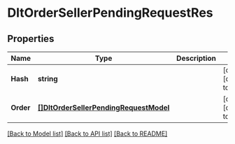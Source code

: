 # DltOrderSellerPendingRequestRes

## Properties
Name | Type | Description | Notes
------------ | ------------- | ------------- | -------------
**Hash** | **string** |  | [optional] [default to null]
**Order** | [**[]DltOrderSellerPendingRequestModel**](dltOrderSellerPendingRequestModel.md) |  | [optional] [default to null]

[[Back to Model list]](../README.md#documentation-for-models) [[Back to API list]](../README.md#documentation-for-api-endpoints) [[Back to README]](../README.md)

